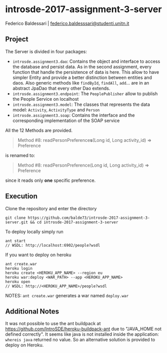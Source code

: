 # introsde-2017-assignment-3-server

Federico Baldessari | federico.baldesssari@studenti.unitn.it


## Project
The Server is divided in four packages:
- `introsde.assignment3.dao`: Contains the object and interface to access the database and persist data. As in the second assignment, every function that handle the persistence of data is here. This allow to have simpler Entity and provide a better distinction between entities and daos. Also generic methods like `findById`, `findAll`, `add`... are in an abstract JpaDao that every other Dao extends.
- `introsde.assignment3.endpoint`: The `PeoplePublisher` allow to publish the People Service on localhost
- `introsde.assignment3.model`: The classes that represents the data model: `Activity`, `ActivityType` and `Person`
- `introsde.assignment3.soap`: Contains the interface and the corresponding implementation of the SOAP service

All the 12 Methods are provided.
> Method #8: readPersonPreference**s**(Long id, Long activity_id) => Preference

is renamed to:

> Method #8: readPersonPreference(Long id, Long activity_id) => Preference

since it reads only **one** specific preference.

## Execution

Clone the repository and enter the directory
```
git clone https://github.com/balde73/introsde-2017-assignment-3-server.git && cd introsde-2017-assignment-3-server
```

To deploy locally simply run
```
ant start
// WSDL: http://localhost:6902/people?wsdl
```

If you want to deploy on heroku
```
ant create.war
heroku login
heroku create <HEROKU_APP_NAME> --region eu
heroku war:deploy <WAR_PATH> --app <HEROKU_APP_NAME>
heroku open
// WSDL: http://<HEROKU_APP_NAME>/people?wsdl
```
NOTES: `ant create.war` generates a war named `deploy.war`

## Additional Notes

It was not possible to use the ant buildpack at https://github.com/IntroSDE/heroku-buildpack-ant due to "JAVA_HOME not defined correctly". It seems like java is not installed inside the application: `whereis java` returned no value. So an alternative solution is provided to deploy on Heroku.
